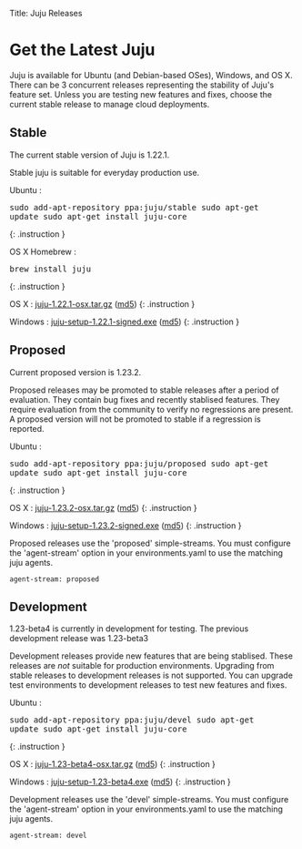 Title: Juju Releases


# Get the Latest Juju

Juju is available for Ubuntu (and Debian-based OSes), Windows, and OS X.
There can be 3 concurrent releases representing the stability of Juju's
feature set. Unless you are testing new features and fixes, choose the
current stable release to manage cloud deployments.


## Stable

The current stable version of Juju is 1.22.1.

Stable juju is suitable for everyday production use.

Ubuntu
: <pre>sudo add-apt-repository ppa:juju/stable
sudo apt-get update
sudo apt-get install juju-core</pre>
{: .instruction }

OS X Homebrew
: <pre>brew install juju</pre>
{: .instruction }

OS X
: [juju-1.22.1-osx.tar.gz](https://launchpad.net/juju-core/1.22/1.22.1/+download/juju-1.22.1-osx.tar.gz) ([md5](https://launchpad.net/juju-core/1.22/1.22.1/+download/juju-1.22.1-osx.tar.gz/+md5))
{: .instruction }

Windows
: [juju-setup-1.22.1-signed.exe](https://launchpad.net/juju-core/1.22/1.22.1/+download/juju-setup-1.22.1-signed.exe) ([md5](https://launchpad.net/juju-core/1.22/1.22.1/+download/juju-setup-1.22.1-signed.exe/+md5))
{: .instruction }


## Proposed

Current proposed version is 1.23.2.

Proposed releases may be promoted to stable releases after a period of
evaluation. They contain bug fixes and recently stablised features. They
require evaluation from the community to verify no regressions are
present. A proposed version will not be promoted to stable if a
regression is reported.

Ubuntu
: <pre>sudo add-apt-repository ppa:juju/proposed
sudo apt-get update
sudo apt-get install juju-core</pre>
{: .instruction }

OS X
: [juju-1.23.2-osx.tar.gz](https://launchpad.net/juju-core/1.23/1.23.2/+download/juju-1.23.2-osx.tar.gz) ([md5](https://launchpad.net/juju-core/1.23/1.23.2/+download/juju-1.23.2-osx.tar.gz/+md5))
{: .instruction }

Windows
: [juju-setup-1.23.2-signed.exe](https://launchpad.net/juju-core/1.23/1.23.2/+download/juju-setup-1.23.2.exe) ([md5](https://launchpad.net/juju-core/1.23/1.23.2/+download/juju-setup-1.23.2.exe/+md5))
{: .instruction }

Proposed releases use the 'proposed' simple-streams. You must configure
the 'agent-stream' option in your environments.yaml to use the matching
juju agents.

    agent-stream: proposed


## Development

1.23-beta4 is currently in development for testing.
The previous development release was 1.23-beta3

Development releases provide new features that are being stablised.
These releases are *not* suitable for production environments. Upgrading
from stable releases to development releases is not supported. You can
upgrade test environments to development releases to test new features
and fixes.

Ubuntu
: <pre>sudo add-apt-repository ppa:juju/devel
sudo apt-get update
sudo apt-get install juju-core</pre>
{: .instruction }

OS X
: [juju-1.23-beta4-osx.tar.gz](https://launchpad.net/juju-core/1.23/1.23-beta4/+download/juju-1.23-beta4-osx.tar.gz) ([md5](https://launchpad.net/juju-core/1.23/1.23-beta4/+download/juju-1.23-beta4-osx.tar.gz/+md5))
{: .instruction }

Windows
: [juju-setup-1.23-beta4.exe](https://launchpad.net/juju-core/1.23/1.23-beta4/+download/juju-setup-1.23-beta4.exe) ([md5](https://launchpad.net/juju-core/1.23/1.23-beta4/+download/juju-setup-1.23-beta4.exe/+md5))
{: .instruction }

Development releases use the 'devel' simple-streams. You must configure
the 'agent-stream' option in your environments.yaml to use the matching
juju agents.

    agent-stream: devel
